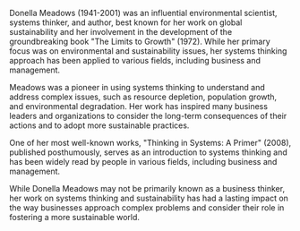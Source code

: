 Donella Meadows (1941-2001) was an influential environmental scientist, systems thinker, and author, best known for her work on global sustainability and her involvement in the development of the groundbreaking book "The Limits to Growth" (1972). While her primary focus was on environmental and sustainability issues, her systems thinking approach has been applied to various fields, including business and management.

Meadows was a pioneer in using systems thinking to understand and address complex issues, such as resource depletion, population growth, and environmental degradation. Her work has inspired many business leaders and organizations to consider the long-term consequences of their actions and to adopt more sustainable practices.

One of her most well-known works, "Thinking in Systems: A Primer" (2008), published posthumously, serves as an introduction to systems thinking and has been widely read by people in various fields, including business and management.

While Donella Meadows may not be primarily known as a business thinker, her work on systems thinking and sustainability has had a lasting impact on the way businesses approach complex problems and consider their role in fostering a more sustainable world.
